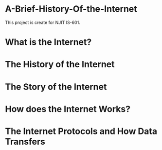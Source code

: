 # A-Brief-History-Of-the-Internet
 This project is create for NJIT IS-601.
 # What is the Internet?
 # The History of the Internet
 # The Story of the Internet
 # How does the Internet Works?
 # The Internet Protocols and How Data Transfers
